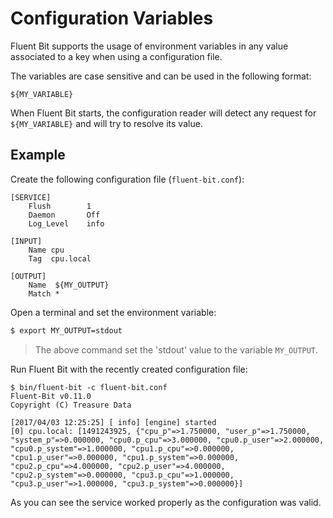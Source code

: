 # Configuration Variables

Fluent Bit supports the usage of environment variables in any value associated to a key when using a configuration file.

The variables are case sensitive and can be used in the following format:

```text
${MY_VARIABLE}
```

When Fluent Bit starts, the configuration reader will detect any request for `${MY_VARIABLE}` and will try to resolve its value.

## Example

Create the following configuration file (`fluent-bit.conf`):

```text
[SERVICE]
    Flush        1
    Daemon       Off
    Log_Level    info

[INPUT]
    Name cpu
    Tag  cpu.local

[OUTPUT]
    Name  ${MY_OUTPUT}
    Match *
```

Open a terminal and set the environment variable:

```bash
$ export MY_OUTPUT=stdout
```

> The above command set the 'stdout' value to the variable `MY_OUTPUT`.

Run Fluent Bit with the recently created configuration file:

```text
$ bin/fluent-bit -c fluent-bit.conf
Fluent-Bit v0.11.0
Copyright (C) Treasure Data

[2017/04/03 12:25:25] [ info] [engine] started
[0] cpu.local: [1491243925, {"cpu_p"=>1.750000, "user_p"=>1.750000, "system_p"=>0.000000, "cpu0.p_cpu"=>3.000000, "cpu0.p_user"=>2.000000, "cpu0.p_system"=>1.000000, "cpu1.p_cpu"=>0.000000, "cpu1.p_user"=>0.000000, "cpu1.p_system"=>0.000000, "cpu2.p_cpu"=>4.000000, "cpu2.p_user"=>4.000000, "cpu2.p_system"=>0.000000, "cpu3.p_cpu"=>1.000000, "cpu3.p_user"=>1.000000, "cpu3.p_system"=>0.000000}]
```

As you can see the service worked properly as the configuration was valid.
